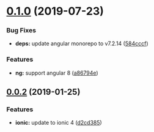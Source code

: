 # [0.1.0](https://github.com/fivethree-team/ngxs-ionic-router-plugin/compare/v0.0.2...v0.1.0) (2019-07-23)


### Bug Fixes

* **deps:** update angular monorepo to v7.2.14 ([584cccf](https://github.com/fivethree-team/ngxs-ionic-router-plugin/commit/584cccf))


### Features

* **ng:** support angular 8 ([a86794e](https://github.com/fivethree-team/ngxs-ionic-router-plugin/commit/a86794e))



## [0.0.2](https://github.com/fivethree-team/ngxs-ionic-router-plugin/compare/v0.0.1...v0.0.2) (2019-01-25)


### Features

* **ionic:** update to ionic 4 ([d2cd385](https://github.com/fivethree-team/ngxs-ionic-router-plugin/commit/d2cd385))



